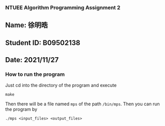 ### NTUEE Algorithm Programming Assignment 2 ###

## Name: 徐明晧            ##
## Student ID: B09502138  ##
## Date: 2021/11/27       ##

### How to run the program ###
Just cd into the directory of the program and execute
```
make
```
Then there will be a file named `mps` of the path `/bin/mps`.
Then you can run the program by
```
./mps <input_files> <output_files>
```
